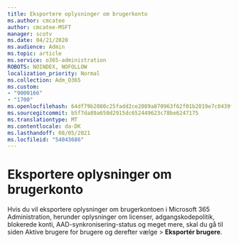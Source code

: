```yaml
---
title: Eksportere oplysninger om brugerkonto
ms.author: cmcatee
author: cmcatee-MSFT
manager: scotv
ms.date: 04/21/2020
ms.audience: Admin
ms.topic: article
ms.service: o365-administration
ROBOTS: NOINDEX, NOFOLLOW
localization_priority: Normal
ms.collection: Adm_O365
ms.custom:
- "9000166"
- "1700"
ms.openlocfilehash: 64df79b2080c25fadd2ce2089a870963f62f01b2819e7c0439fe6d378fa7d048
ms.sourcegitcommit: b5f7da89a650d2915dc652449623c78be6247175
ms.translationtype: MT
ms.contentlocale: da-DK
ms.lasthandoff: 08/05/2021
ms.locfileid: "54043686"
---
```

# <a name="export-user-account-information"></a>Eksportere oplysninger om brugerkonto

Hvis du vil eksportere oplysninger om brugerkontoen i Microsoft 365 Administration, herunder oplysninger om licenser, adgangskodepolitik, blokerede konti, AAD-synkronisering-status og meget mere, skal du gå til siden Aktive brugere for brugere og derefter vælge  >  [](https://go.microsoft.com/fwlink/p/?linkid=834822) **Eksportér brugere**.